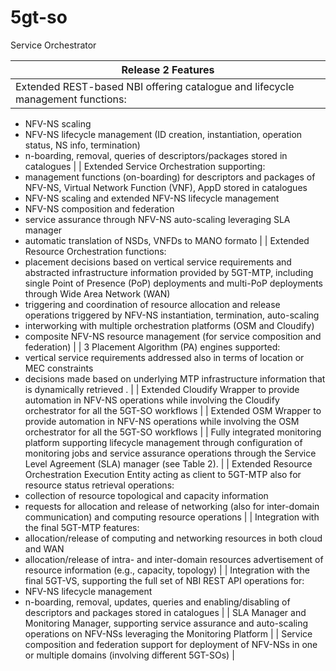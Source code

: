 # 5gt-so
Service Orchestrator



| Release 2 Features |
| --- |
| Extended REST-based NBI offering catalogue and lifecycle management functions:
- NFV-NS scaling
- NFV-NS lifecycle management (ID creation, instantiation, operation status, NS info, termination)
- n-boarding, removal, queries of descriptors/packages stored in catalogues
 |
| Extended Service Orchestration supporting:
- management functions (on-boarding) for descriptors and packages of NFV-NS, Virtual Network Function (VNF), AppD stored in catalogues
- NFV-NS scaling and extended NFV-NS lifecycle management
- NFV-NS composition and federation
- service assurance through NFV-NS auto-scaling leveraging SLA manager
- automatic translation of NSDs, VNFDs to MANO formato
 |
| Extended Resource Orchestration functions:
- placement decisions based on vertical service requirements and abstracted infrastructure information provided by 5GT-MTP, including single Point of Presence (PoP) deployments and multi-PoP deployments through Wide Area Network (WAN)
- triggering and coordination of resource allocation and release operations triggered by NFV-NS instantiation, termination, auto-scaling
- interworking with multiple orchestration platforms (OSM and Cloudify)
- composite NFV-NS resource management (for service composition and federation)
 |
| 3 Placement Algorithm (PA) engines supported:
- vertical service requirements addressed also in terms of location or MEC constraints
- decisions made based on underlying MTP infrastructure information that is dynamically retrieved .
 |
| Extended Cloudify Wrapper to provide automation in NFV-NS operations while involving the Cloudify orchestrator for all the 5GT-SO workflows |
| Extended OSM Wrapper to provide automation in NFV-NS operations while involving the OSM orchestrator for all the 5GT-SO workflows |
| Fully integrated monitoring platform supporting lifecycle management through configuration of monitoring jobs and service assurance operations through the Service Level Agreement (SLA) manager (see Table 2). |
| Extended Resource Orchestration Execution Entity acting as client to 5GT-MTP also for resource status retrieval operations:
- collection of resource topological and capacity information
-  requests for allocation and release of networking (also for inter-domain communication) and computing resource operations
  |
| Integration with the final 5GT-MTP features:
- allocation/release of computing and networking resources in both cloud and WAN
- allocation/release of intra- and inter-domain resources advertisement of resource information (e.g., capacity, topology)
 |
| Integration with the final 5GT-VS, supporting the full set of NBI REST API operations for:
- NFV-NS lifecycle management
- n-boarding, removal, updates, queries and enabling/disabling of descriptors and packages stored in catalogues
 |
| SLA Manager and Monitoring Manager, supporting service assurance and auto-scaling operations on NFV-NSs leveraging the Monitoring Platform |
| Service composition and federation support for deployment of NFV-NSs in one or multiple domains (involving different 5GT-SOs) |


